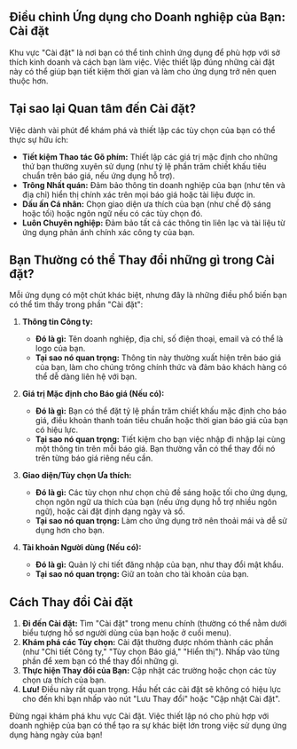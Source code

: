 ## Điều chỉnh Ứng dụng cho Doanh nghiệp của Bạn: Cài đặt

Khu vực "Cài đặt" là nơi bạn có thể tinh chỉnh ứng dụng để phù hợp với sở thích kinh doanh và cách bạn làm việc. Việc thiết lập đúng những cài đặt này có thể giúp bạn tiết kiệm thời gian và làm cho ứng dụng trở nên quen thuộc hơn.

## Tại sao lại Quan tâm đến Cài đặt?

Việc dành vài phút để khám phá và thiết lập các tùy chọn của bạn có thể thực sự hữu ích:

*   **Tiết kiệm Thao tác Gõ phím:** Thiết lập các giá trị mặc định cho những thứ bạn thường xuyên sử dụng (như tỷ lệ phần trăm chiết khấu tiêu chuẩn trên báo giá, nếu ứng dụng hỗ trợ).
*   **Trông Nhất quán:** Đảm bảo thông tin doanh nghiệp của bạn (như tên và địa chỉ) hiển thị chính xác trên mọi báo giá hoặc tài liệu được in.
*   **Dấu ấn Cá nhân:** Chọn giao diện ưa thích của bạn (như chế độ sáng hoặc tối) hoặc ngôn ngữ nếu có các tùy chọn đó.
*   **Luôn Chuyên nghiệp:** Đảm bảo tất cả các thông tin liên lạc và tài liệu từ ứng dụng phản ánh chính xác công ty của bạn.

## Bạn Thường có thể Thay đổi những gì trong Cài đặt?

Mỗi ứng dụng có một chút khác biệt, nhưng đây là những điều phổ biến bạn có thể tìm thấy trong phần "Cài đặt":

1.  **Thông tin Công ty:**
    *   **Đó là gì:** Tên doanh nghiệp, địa chỉ, số điện thoại, email và có thể là logo của bạn.
    *   **Tại sao nó quan trọng:** Thông tin này thường xuất hiện trên báo giá của bạn, làm cho chúng trông chính thức và đảm bảo khách hàng có thể dễ dàng liên hệ với bạn.

2.  **Giá trị Mặc định cho Báo giá (Nếu có):**
    *   **Đó là gì:** Bạn có thể đặt tỷ lệ phần trăm chiết khấu mặc định cho báo giá, điều khoản thanh toán tiêu chuẩn hoặc thời gian báo giá của bạn có hiệu lực.
    *   **Tại sao nó quan trọng:** Tiết kiệm cho bạn việc nhập đi nhập lại cùng một thông tin trên mỗi báo giá. Bạn thường vẫn có thể thay đổi nó trên từng báo giá riêng nếu cần.

3.  **Giao diện/Tùy chọn Ưa thích:**
    *   **Đó là gì:** Các tùy chọn như chọn chủ đề sáng hoặc tối cho ứng dụng, chọn ngôn ngữ ưa thích của bạn (nếu ứng dụng hỗ trợ nhiều ngôn ngữ), hoặc cài đặt định dạng ngày và số.
    *   **Tại sao nó quan trọng:** Làm cho ứng dụng trở nên thoải mái và dễ sử dụng hơn cho bạn.

4.  **Tài khoản Người dùng (Nếu có):**
    *   **Đó là gì:** Quản lý chi tiết đăng nhập của bạn, như thay đổi mật khẩu.
    *   **Tại sao nó quan trọng:** Giữ an toàn cho tài khoản của bạn.

## Cách Thay đổi Cài đặt

1.  **Đi đến Cài đặt:** Tìm "Cài đặt" trong menu chính (thường có thể nằm dưới biểu tượng hồ sơ người dùng của bạn hoặc ở cuối menu).
2.  **Khám phá các Tùy chọn:** Cài đặt thường được nhóm thành các phần (như "Chi tiết Công ty," "Tùy chọn Báo giá," "Hiển thị"). Nhấp vào từng phần để xem bạn có thể thay đổi những gì.
3.  **Thực hiện Thay đổi của Bạn:** Cập nhật các trường hoặc chọn các tùy chọn ưa thích của bạn.
4.  **Lưu!** Điều này rất quan trọng. Hầu hết các cài đặt sẽ không có hiệu lực cho đến khi bạn nhấp vào nút "Lưu Thay đổi" hoặc "Cập nhật Cài đặt".

Đừng ngại khám phá khu vực Cài đặt. Việc thiết lập nó cho phù hợp với doanh nghiệp của bạn có thể tạo ra sự khác biệt lớn trong việc sử dụng ứng dụng hàng ngày của bạn! 